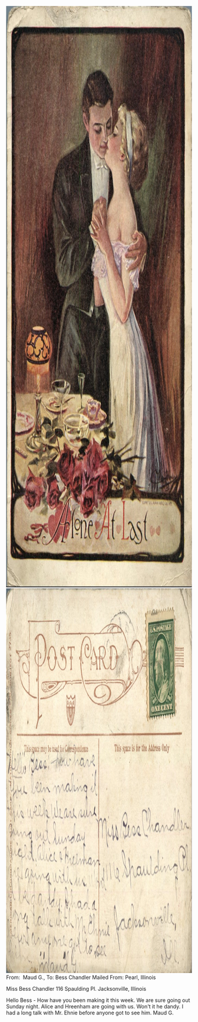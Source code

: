 <html><body><img class="alignnone size-full wp-image-1305" src="/wp-content/uploads/2014/06/postcard-2014-20140613_12322841_0570.jpg" alt="postcard-2014-20140613_12322841_0570" width="1050" height="1576"> <img class="alignnone size-full wp-image-1306" src="/wp-content/uploads/2014/06/postcard-2014-20140613_12323577_0571.jpg" alt="postcard-2014-20140613_12323577_0571" width="1600" height="1043">From:  Maud G., To: Bess Chandler
Mailed From: Pearl, Illinois

Miss Bess Chandler
116 Spaulding Pl.
Jacksonville, Illinois

Hello Bess -
How have you been making it this week. We are sure going out Sunday night. Alice and Hreenham are going with us. Won't it he dandy. I had a long talk with Mr. Ehnie before anyone got to see him.
Maud G.</body></html>